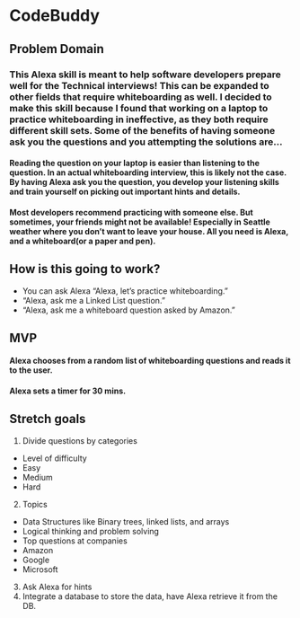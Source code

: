 # CodeBuddy

## Problem Domain

### This Alexa skill is meant to help software developers prepare well for the Technical interviews! This can be expanded to other fields that require whiteboarding as well. I decided to make this skill because I found that working on a laptop to practice whiteboarding in ineffective, as they both require different skill sets. Some of the benefits of having someone ask you the questions and you attempting the solutions are…

####  Reading the question on your laptop is easier than listening to the question. In an actual whiteboarding interview, this is likely not the case. By having Alexa ask you the question, you develop your listening skills and train yourself on picking out important hints and details.
#### Most developers recommend practicing with someone else. But sometimes, your friends might not be available! Especially in Seattle weather where you don’t want to leave your house. All you need is Alexa, and a whiteboard(or a paper and pen).



## How is this going to work?

* You can ask Alexa “Alexa, let’s practice whiteboarding.”
* “Alexa, ask me a Linked List question.”
* “Alexa, ask me a whiteboard question asked by Amazon.”

	
## MVP
#### Alexa chooses from a random list of whiteboarding questions and reads it to the user.
#### Alexa sets a timer for 30 mins.

## Stretch goals

1. Divide questions by categories		
 * Level of difficulty 
 * Easy
* Medium
* Hard
2. Topics
* Data Structures like Binary trees, linked lists, and arrays
* Logical thinking and problem solving
* Top questions at companies
* Amazon
* Google
* Microsoft
3. Ask Alexa for hints
 4. Integrate a database to store the data, have Alexa retrieve it from the DB.
